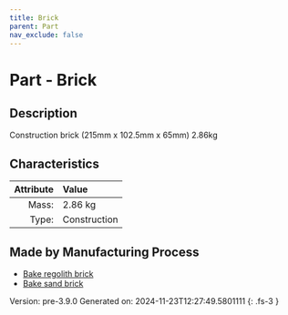 ```yaml
---
title: Brick
parent: Part
nav_exclude: false
---
```

# Part - Brick

## Description
Construction brick (215mm x 102.5mm x 65mm) 2.86kg

## Characteristics

| Attribute      | Value |
|--------:|:------|
|Mass:|2.86 kg|
|Type:|Construction|

## Made by Manufacturing Process

- [Bake regolith brick](../process/bake-regolith-brick.html)
- [Bake sand brick](../process/bake-sand-brick.html)



Version: pre-3.9.0 Generated on: 2024-11-23T12:27:49.5801111
{: .fs-3 }

